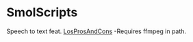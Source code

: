 # SmolScripts

Speech to text feat. [LosProsAndCons](https://github.com/LosProsAndCons) -Requires ffmpeg in path.
